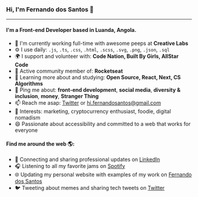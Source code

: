 ### Hi, I'm Fernando dos Santos 👋
---

#### I'm a Front-end Developer based in Luanda, Angola.

- 🏢 I'm currently working full-time with awesome peeps at **Creative Labs**
- ⚙️ I use daily: `.js`, `.ts`, `.css`, `.html`, `.scss`, `.svg`, `.png`, `.json`, `.sql`
- 🌍 I support and volunteer with: **Code Nation, Built By Girls, AllStar Code**
- 💅 Active community member of: **Rocketseat**
- 🌱 Learning more about and studying: **Open Source, React, Next, CS Algorithms**
- 💬 Ping me about: **front-end development**, **social media**, **diversity & inclusion**, **money**, **Stranger Thing**
- 📫 Reach me asap: <a href="https://twitter.com/buzzcode42/">Twitter</a> or hi.fernandosantos@gmail.com
- 💜 Interests: marketing, cryptocurrency enthusiast, foodie, digital nomadism
- 😄 Passionate about accessibility and committed to a web that works for everyone

#### Find me around the web 🌎:
- 💼 Connecting and sharing professional updates on <a href="https://www.linkedin.com/in/buzzcode42/">LinkedIn</a>
- 🎧 Listening to all my favorite jams on <a href="https://open.spotify.com/user/21r47siauw3dl4bkfb2bqycdi">Spotify</a>
- 🌐 Updating my personal website with examples of my work on <a href="https://fernandodossantos.netlify.app/">Fernando dos Santos</a>
- 🐦 Tweeting about memes and sharing tech tweets on <a href="https://twitter.com/buzzcode42/">Twitter</a>


<!--
**FernandoDS** is a ✨ _special_ ✨ repository because its `README.md` (this file) appears on your GitHub profile.

Here are some ideas to get you started:

- 🔭 I’m currently working on ...
- 🌱 I’m currently learning ...
- 👯 I’m looking to collaborate on ...
- 🤔 I’m looking for help with ...
- 💬 Ask me about ...
- 📫 How to reach me: ...
- 😄 Pronouns: ...
- ⚡ Fun fact: ...

![My github stats](https://github-readme-stats.vercel.app/api?username=buzzcode42&show_icons=true)

-->
